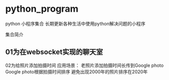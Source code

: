 # python_program
python 小程序集合
长期更新各种生活中使用python解决问题的小程序

集合简介

01为在websocket实现的聊天室
-------------------------------------
02为给照片添加拍摄时间
应用场景：
老照片添加拍摄时间长传到Google photo
Google photo根据拍摄时间排序
避免出现2000年的照片排序在2020年
